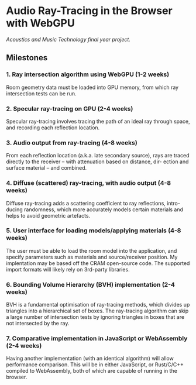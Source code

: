 # Audio Ray-Tracing in the Browser with WebGPU
*Acoustics and Music Technology final year project.*

## Milestones
### 1. Ray intersection algorithm using WebGPU (1-2 weeks)
Room geometry data must be loaded into GPU memory, from which ray
intersection tests can be run.

### 2. Specular ray-tracing on GPU (2-4 weeks)
Specular ray-tracing involves tracing the path of an ideal ray through
space, and recording each reflection location.

### 3. Audio output from ray-tracing (4-8 weeks)
From each reflection location (a.k.a. late secondary source), rays are
traced directly to the receiver – with attenuation based on distance, dir-
ection and surface material – and combined.

### 4. Diffuse (scattered) ray-tracing, with audio output (4-8 weeks)
Diffuse ray-tracing adds a scattering coefficient to ray reflections, intro-
ducing randomness, which more accurately models certain materials and
helps to avoid geometric artefacts.

### 5. User interface for loading models/applying materials (4-8 weeks)
The user must be able to load the room model into the application, and
specify parameters such as materials and source/receiver position. My
implentation may be based off the CRAM open-source code. The
supported import formats will likely rely on 3rd-party libraries.

### 6. Bounding Volume Hierarchy (BVH) implementation (2-4 weeks)
BVH is a fundamental optimisation of ray-tracing methods, which divides
up triangles into a hierarchical set of boxes. The ray-tracing algorithm
can skip a large number of intersection tests by ignoring triangles in boxes
that are not intersected by the ray.

### 7. Comparative implementation in JavaScript or WebAssembly (2-4 weeks)
Having another implementation (with an identical algorithm) will allow
performance comparison. This will be in either JavaScript, or Rust/C/C++
compiled to WebAssembly, both of which are capable of running in the
browser.
